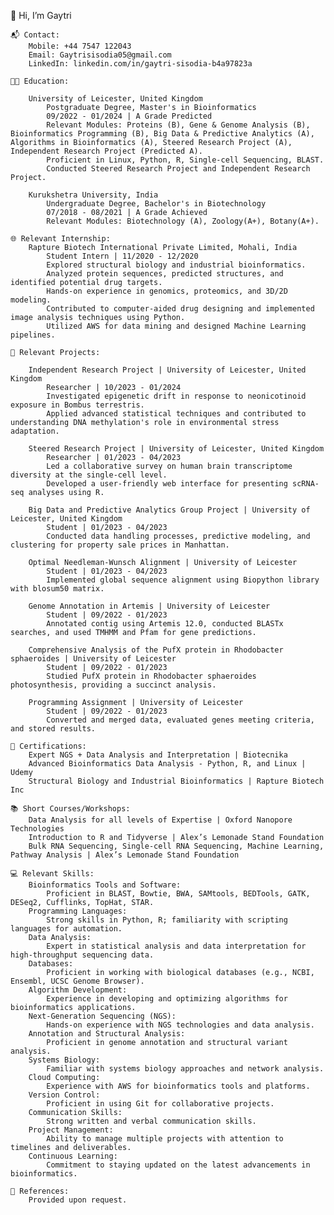 👋 Hi, I’m Gaytri

    📬 Contact:
        Mobile: +44 7547 122043
        Email: Gaytrisisodia05@gmail.com
        LinkedIn: linkedin.com/in/gaytri-sisodia-b4a97823a

    👩‍🎓 Education:

        University of Leicester, United Kingdom
            Postgraduate Degree, Master's in Bioinformatics
            09/2022 - 01/2024 | A Grade Predicted
            Relevant Modules: Proteins (B), Gene & Genome Analysis (B), Bioinformatics Programming (B), Big Data & Predictive Analytics (A), Algorithms in Bioinformatics (A), Steered Research Project (A), Independent Research Project (Predicted A).
            Proficient in Linux, Python, R, Single-cell Sequencing, BLAST.
            Conducted Steered Research Project and Independent Research Project.

        Kurukshetra University, India
            Undergraduate Degree, Bachelor's in Biotechnology
            07/2018 - 08/2021 | A Grade Achieved
            Relevant Modules: Biotechnology (A), Zoology(A+), Botany(A+).

    🌐 Relevant Internship:
        Rapture Biotech International Private Limited, Mohali, India
            Student Intern | 11/2020 - 12/2020
            Explored structural biology and industrial bioinformatics.
            Analyzed protein sequences, predicted structures, and identified potential drug targets.
            Hands-on experience in genomics, proteomics, and 3D/2D modeling.
            Contributed to computer-aided drug designing and implemented image analysis techniques using Python.
            Utilized AWS for data mining and designed Machine Learning pipelines.

    🚀 Relevant Projects:

        Independent Research Project | University of Leicester, United Kingdom
            Researcher | 10/2023 - 01/2024
            Investigated epigenetic drift in response to neonicotinoid exposure in Bombus terrestris.
            Applied advanced statistical techniques and contributed to understanding DNA methylation's role in environmental stress adaptation.

        Steered Research Project | University of Leicester, United Kingdom
            Researcher | 01/2023 - 04/2023
            Led a collaborative survey on human brain transcriptome diversity at the single-cell level.
            Developed a user-friendly web interface for presenting scRNA-seq analyses using R.

        Big Data and Predictive Analytics Group Project | University of Leicester, United Kingdom
            Student | 01/2023 - 04/2023
            Conducted data handling processes, predictive modeling, and clustering for property sale prices in Manhattan.

        Optimal Needleman-Wunsch Alignment | University of Leicester
            Student | 01/2023 - 04/2023
            Implemented global sequence alignment using Biopython library with blosum50 matrix.

        Genome Annotation in Artemis | University of Leicester
            Student | 09/2022 - 01/2023
            Annotated contig using Artemis 12.0, conducted BLASTx searches, and used TMHMM and Pfam for gene predictions.

        Comprehensive Analysis of the PufX protein in Rhodobacter sphaeroides | University of Leicester
            Student | 09/2022 - 01/2023
            Studied PufX protein in Rhodobacter sphaeroides photosynthesis, providing a succinct analysis.

        Programming Assignment | University of Leicester
            Student | 09/2022 - 01/2023
            Converted and merged data, evaluated genes meeting criteria, and stored results.

    📜 Certifications:
        Expert NGS + Data Analysis and Interpretation | Biotecnika
        Advanced Bioinformatics Data Analysis - Python, R, and Linux | Udemy
        Structural Biology and Industrial Bioinformatics | Rapture Biotech Inc

    📚 Short Courses/Workshops:
        Data Analysis for all levels of Expertise | Oxford Nanopore Technologies
        Introduction to R and Tidyverse | Alex’s Lemonade Stand Foundation
        Bulk RNA Sequencing, Single-cell RNA Sequencing, Machine Learning, Pathway Analysis | Alex’s Lemonade Stand Foundation

    💻 Relevant Skills:
        Bioinformatics Tools and Software:
            Proficient in BLAST, Bowtie, BWA, SAMtools, BEDTools, GATK, DESeq2, Cufflinks, TopHat, STAR.
        Programming Languages:
            Strong skills in Python, R; familiarity with scripting languages for automation.
        Data Analysis:
            Expert in statistical analysis and data interpretation for high-throughput sequencing data.
        Databases:
            Proficient in working with biological databases (e.g., NCBI, Ensembl, UCSC Genome Browser).
        Algorithm Development:
            Experience in developing and optimizing algorithms for bioinformatics applications.
        Next-Generation Sequencing (NGS):
            Hands-on experience with NGS technologies and data analysis.
        Annotation and Structural Analysis:
            Proficient in genome annotation and structural variant analysis.
        Systems Biology:
            Familiar with systems biology approaches and network analysis.
        Cloud Computing:
            Experience with AWS for bioinformatics tools and platforms.
        Version Control:
            Proficient in using Git for collaborative projects.
        Communication Skills:
            Strong written and verbal communication skills.
        Project Management:
            Ability to manage multiple projects with attention to timelines and deliverables.
        Continuous Learning:
            Commitment to staying updated on the latest advancements in bioinformatics.

    📝 References:
        Provided upon request.

